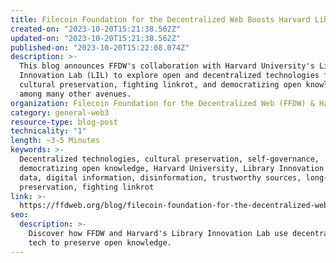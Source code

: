 ```yaml
---
title: Filecoin Foundation for the Decentralized Web Boosts Harvard Library Innovation Lab’s Work to Democratize Open Knowledge
created-on: "2023-10-20T15:21:38.562Z"
updated-on: "2023-10-20T15:21:38.562Z"
published-on: "2023-10-20T15:22:08.074Z"
description: >-
  This blog announces FFDW's collaboration with Harvard University's Library
  Innovation Lab (LIL) to explore open and decentralized technologies for
  cultural preservation, fighting linkrot, and democratizing open knowledge
  among many other avenues.
organization: Filecoin Foundation for the Decentralized Web (FFDW) & Harvard's Library Innovation Lab (LIL)
category: general-web3
resource-type: blog-post
technicality: "1"
length: ~3-5 Minutes
keywords: >-
  Decentralized technologies, cultural preservation, self-governance,
  democratizing open knowledge, Harvard University, Library Innovation Lab, open
  data, digital information, disinformation, trustworthy sources, long-term
  preservation, fighting linkrot
link: >-
  https://ffdweb.org/blog/filecoin-foundation-for-the-decentralized-web-boosts-harvard-library-innovation-lab-s-work-to-democratize-open-knowledge/
seo:
  description: >-
    Discover how FFDW and Harvard's Library Innovation Lab use decentralized 
    tech to preserve open knowledge.
---
```

